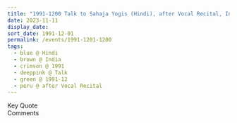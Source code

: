```yaml
---
title: "1991-1200 Talk to Sahaja Yogis (Hindi), after Vocal Recital, India"
date: 2023-11-11
display_date: 
sort_date: 1991-12-01
permalink: /events/1991-1201-1200
tags:
  - blue @ Hindi
  - brown @ India
  - crimson @ 1991
  - deeppink @ Talk
  - green @ 1991-12
  - peru @ after Vocal Recital
---
```


<wave-list>
  <list-title color="green" width="75">Key Quote</list-title>
  <list-item color="BlanchedAlmond"  width="200"></list-item>
  <list-item color="Lavender"></list-item>
  <list-item color="BlanchedAlmond"></list-item>
</wave-list>

<br>

<wave-list>
  <list-title color="green" width="75">Comments</list-title>
  <list-item color="BlanchedAlmond"  width="200"></list-item>
  <list-item color="Lavender"></list-item>
  <list-item color="BlanchedAlmond"></list-item>
</wave-list>